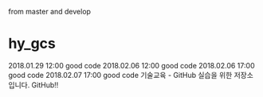 from master and develop

# hy_gcs
2018.01.29 12:00 good code
2018.02.06 12:00 good code
2018.02.06 17:00 good code
2018.02.07 17:00 good code
기술교육 - GitHub 실습을 위한 저장소입니다.
GitHub!!